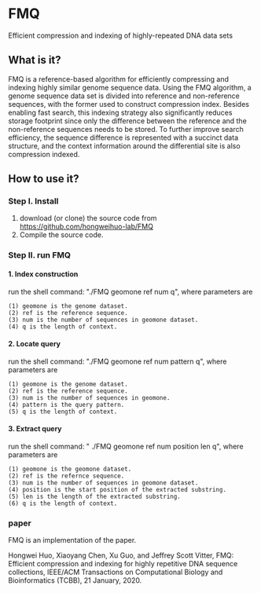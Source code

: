# FMQ

Efficient compression and indexing of highly-repeated DNA data sets

## What is it?
FMQ is a reference-based algorithm for efficiently compressing and indexing highly similar genome sequence data. Using the FMQ algorithm, a genome sequence data set is divided into reference and non-reference
sequences, with the former used to construct compression index. Besides enabling fast search, this indexing strategy also significantly reduces storage footprint since only the difference between the reference and the non-reference sequences needs to be stored. To further improve search efficiency, the sequence difference is represented with a succinct data structure, and the context information around the differential site is also compression indexed. 

## How to use it?   
### Step I. Install
   1. download (or clone) the source code from https://github.com/hongweihuo-lab/FMQ
   2. Compile the source code. 
### Step II. run FMQ 

#### 1. Index construction 
   run the shell command: "./FMQ geomone ref num q", where parameters are       
    
    (1) geomone is the genome dataset.
    (2) ref is the reference sequence.
    (3) num is the number of sequences in geomone dataset. 
    (4) q is the length of context. 

#### 2. Locate query 
   run the shell command: "./FMQ geomone ref num pattern q", where parameters are 
    
    (1) geomone is the genome dataset.        
    (2) ref is the reference sequence.     
    (3) num is the number of sequences in geomone. 
    (4) pattern is the query pattern. 
    (5) q is the length of context.    

#### 3. Extract query 
  run the shell command: " ./FMQ geomone ref num position len q", where parameters are
    
    (1) geomone is the geomone dataset. 
    (2) ref is the refernce sequence.
    (3) num is the number of sequences in geomone dataset. 
    (4) position is the start position of the extracted substring. 
    (5) len is the length of the extracted substring. 
    (6) q is the length of context. 
       
### paper
FMQ is an implementation of the paper.

Hongwei Huo, Xiaoyang Chen, Xu Guo, and Jeffrey Scott Vitter, FMQ: Efficient compression and indexing for highly repetitive DNA sequence collections, IEEE/ACM Transactions on Computational Biology and Bioinformatics (TCBB), 21 January, 2020. 
